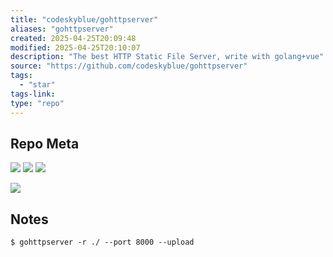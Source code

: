 ```yaml
---
title: "codeskyblue/gohttpserver"
aliases: "gohttpserver"
created: 2025-04-25T20:09:48
modified: 2025-04-25T20:10:07
description: "The best HTTP Static File Server, write with golang+vue"
source: "https://github.com/codeskyblue/gohttpserver"
tags:
  - "star"
tags-link:
type: "repo"
---
```


## Repo Meta

![](https://img.shields.io/github/stars/codeskyblue/gohttpserver?style=for-the-badge&label=stars) ![](https://img.shields.io/github/repo-size/codeskyblue/gohttpserver?style=for-the-badge&label=size) ![](https://img.shields.io/github/created-at/codeskyblue/gohttpserver?style=for-the-badge&label=since)

[![](https://github-readme-stats.vercel.app/api/pin/?username=codeskyblue&repo=gohttpserver&bg_color=00000000)](https://github.com/codeskyblue/gohttpserver)

## Notes

```shell
$ gohttpserver -r ./ --port 8000 --upload
```
